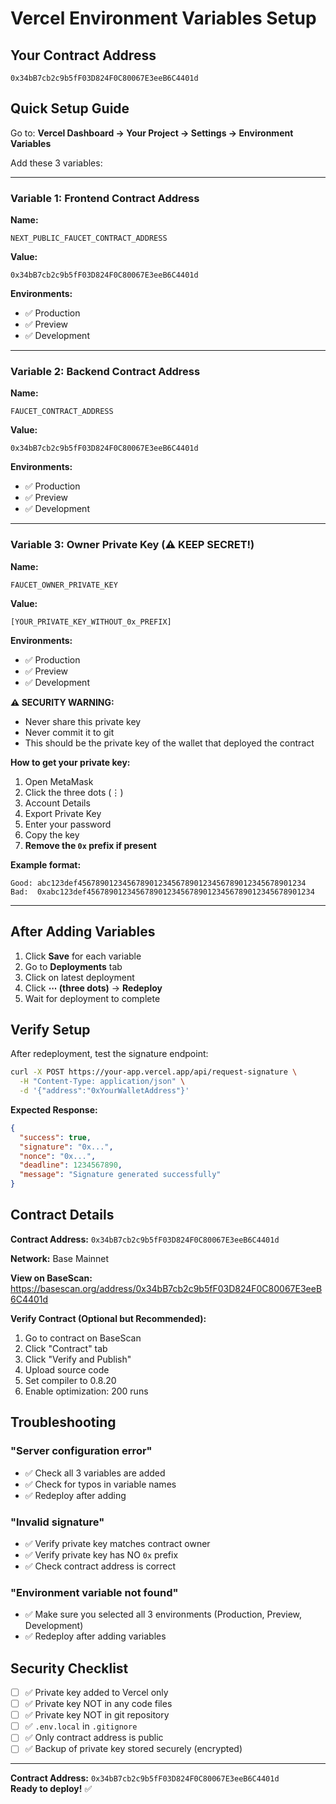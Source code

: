 # Vercel Environment Variables Setup

## Your Contract Address
```
0x34bB7cb2c9b5fF03D824F0C80067E3eeB6C4401d
```

## Quick Setup Guide

Go to: **Vercel Dashboard → Your Project → Settings → Environment Variables**

Add these 3 variables:

---

### Variable 1: Frontend Contract Address

**Name:**
```
NEXT_PUBLIC_FAUCET_CONTRACT_ADDRESS
```

**Value:**
```
0x34bB7cb2c9b5fF03D824F0C80067E3eeB6C4401d
```

**Environments:** 
- ✅ Production
- ✅ Preview  
- ✅ Development

---

### Variable 2: Backend Contract Address

**Name:**
```
FAUCET_CONTRACT_ADDRESS
```

**Value:**
```
0x34bB7cb2c9b5fF03D824F0C80067E3eeB6C4401d
```

**Environments:**
- ✅ Production
- ✅ Preview
- ✅ Development

---

### Variable 3: Owner Private Key (⚠️ KEEP SECRET!)

**Name:**
```
FAUCET_OWNER_PRIVATE_KEY
```

**Value:**
```
[YOUR_PRIVATE_KEY_WITHOUT_0x_PREFIX]
```

**Environments:**
- ✅ Production
- ✅ Preview
- ✅ Development

**⚠️ SECURITY WARNING:**
- Never share this private key
- Never commit it to git
- This should be the private key of the wallet that deployed the contract

**How to get your private key:**
1. Open MetaMask
2. Click the three dots (⋮)
3. Account Details
4. Export Private Key
5. Enter your password
6. Copy the key
7. **Remove the `0x` prefix if present**

**Example format:**
```
Good: abc123def456789012345678901234567890123456789012345678901234
Bad:  0xabc123def456789012345678901234567890123456789012345678901234
```

---

## After Adding Variables

1. Click **Save** for each variable
2. Go to **Deployments** tab
3. Click on latest deployment
4. Click **⋯ (three dots)** → **Redeploy**
5. Wait for deployment to complete

## Verify Setup

After redeployment, test the signature endpoint:

```bash
curl -X POST https://your-app.vercel.app/api/request-signature \
  -H "Content-Type: application/json" \
  -d '{"address":"0xYourWalletAddress"}'
```

**Expected Response:**
```json
{
  "success": true,
  "signature": "0x...",
  "nonce": "0x...",
  "deadline": 1234567890,
  "message": "Signature generated successfully"
}
```

## Contract Details

**Contract Address:** `0x34bB7cb2c9b5fF03D824F0C80067E3eeB6C4401d`

**Network:** Base Mainnet

**View on BaseScan:**
https://basescan.org/address/0x34bB7cb2c9b5fF03D824F0C80067E3eeB6C4401d

**Verify Contract (Optional but Recommended):**
1. Go to contract on BaseScan
2. Click "Contract" tab
3. Click "Verify and Publish"
4. Upload source code
5. Set compiler to 0.8.20
6. Enable optimization: 200 runs

## Troubleshooting

### "Server configuration error"
- ✅ Check all 3 variables are added
- ✅ Check for typos in variable names
- ✅ Redeploy after adding

### "Invalid signature"
- ✅ Verify private key matches contract owner
- ✅ Verify private key has NO `0x` prefix
- ✅ Check contract address is correct

### "Environment variable not found"
- ✅ Make sure you selected all 3 environments (Production, Preview, Development)
- ✅ Redeploy after adding variables

## Security Checklist

- [ ] ✅ Private key added to Vercel only
- [ ] ✅ Private key NOT in any code files
- [ ] ✅ Private key NOT in git repository
- [ ] ✅ `.env.local` in `.gitignore`
- [ ] ✅ Only contract address is public
- [ ] ✅ Backup of private key stored securely (encrypted)

---

**Contract Address:** `0x34bB7cb2c9b5fF03D824F0C80067E3eeB6C4401d`  
**Ready to deploy!** ✅
